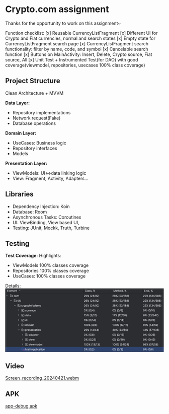 # Crypto.com assignment

Thanks for the opportunity to work on this assignment~

Function checklist:
[x] Reusable CurrencyListFragment
[x] Different UI for Crypto and Fiat currencies, normal and search states
[x] Empty state for CurrencyListFragment search page
[x] CurrencyListFragment search functionality: filter by name, code, and symbol
[x] Cancelable search function
[x] Buttons on MainActivity: Insert, Delete, Crypto source, Fiat source, All
[x] Unit Test + Instrumented Test(for DAO) with good coverage(viewmodel, repositories, usecases 100%
class coverage)


## Project Structure

Clean Architecture + MVVM

**Data Layer:**

- Repository implementations
- Network request(Fake)
- Database operations

**Domain Layer:**

- UseCases: Business logic
- Repository interfaces
- Models

**Presentation Layer:**

- ViewModels: UI<->data linking logic
- View: Fragment, Activity, Adapters...

## Libraries

- Dependency Injection: Koin
- Database: Room
- Asynchronous Tasks: Coroutines
- UI: ViewBinding, View based UI,
- Testing: JUnit, Mockk, Truth, Turbine

## Testing

**Test Coverage:**
Highlights:

- ViewModels 100% classes coverage
- Repositories 100% classes coverage
- UseCases: 100% classes coverage

Details:
![img.png](img.png)

## Video

[Screen_recording_20240421.webm](Screen_recording_20240421.webm)

## APK

[app-debug.apk](app-debug.apk)